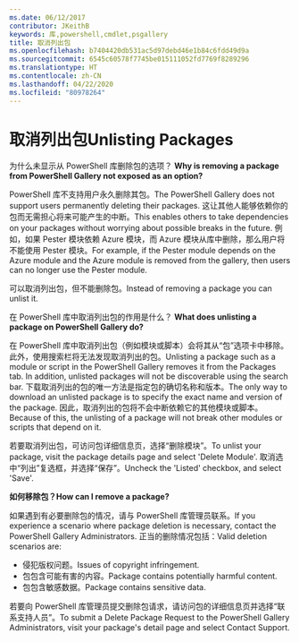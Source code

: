 ```yaml
---
ms.date: 06/12/2017
contributor: JKeithB
keywords: 库,powershell,cmdlet,psgallery
title: 取消列出包
ms.openlocfilehash: b7404420db531ac5d97debd46e1b84c6fdd49d9a
ms.sourcegitcommit: 6545c60578f7745be015111052fd7769f8289296
ms.translationtype: HT
ms.contentlocale: zh-CN
ms.lasthandoff: 04/22/2020
ms.locfileid: "80978264"
---
```

# <a name="unlisting-packages"></a><span data-ttu-id="55e64-103">取消列出包</span><span class="sxs-lookup"><span data-stu-id="55e64-103">Unlisting Packages</span></span>

<span data-ttu-id="55e64-104">为什么未显示从 PowerShell 库删除包的选项？ </span><span class="sxs-lookup"><span data-stu-id="55e64-104">**Why is removing a package from PowerShell Gallery not exposed as an option?**</span></span>

<span data-ttu-id="55e64-105">PowerShell 库不支持用户永久删除其包。</span><span class="sxs-lookup"><span data-stu-id="55e64-105">The PowerShell Gallery does not support users permanently deleting their packages.</span></span>
<span data-ttu-id="55e64-106">这让其他人能够依赖你的包而无需担心将来可能产生的中断。</span><span class="sxs-lookup"><span data-stu-id="55e64-106">This enables others to take dependencies on your packages without worrying about possible breaks in the future.</span></span>
<span data-ttu-id="55e64-107">例如，如果 Pester 模块依赖 Azure 模块，而 Azure 模块从库中删除，那么用户将不能使用 Pester 模块。</span><span class="sxs-lookup"><span data-stu-id="55e64-107">For example, if the Pester module depends on the Azure module and the Azure module is removed from the gallery, then users can no longer use the Pester module.</span></span>

<span data-ttu-id="55e64-108">可以取消列出包，但不能删除包。</span><span class="sxs-lookup"><span data-stu-id="55e64-108">Instead of removing a package you can unlist it.</span></span>

<span data-ttu-id="55e64-109">在 PowerShell 库中取消列出包的作用是什么？ </span><span class="sxs-lookup"><span data-stu-id="55e64-109">**What does unlisting a package on PowerShell Gallery do?**</span></span>

<span data-ttu-id="55e64-110">在 PowerShell 库中取消列出包（例如模块或脚本）会将其从“包”选项卡中移除。此外，使用搜索栏将无法发现取消列出的包。</span><span class="sxs-lookup"><span data-stu-id="55e64-110">Unlisting a package such as a module or script in the PowerShell Gallery removes it from the Packages tab. In addition, unlisted packages will not be discoverable using the search bar.</span></span>
<span data-ttu-id="55e64-111">下载取消列出的包的唯一方法是指定包的确切名称和版本。</span><span class="sxs-lookup"><span data-stu-id="55e64-111">The only way to download an unlisted package is to specify the exact name and version of the package.</span></span>
<span data-ttu-id="55e64-112">因此，取消列出的包将不会中断依赖它的其他模块或脚本。</span><span class="sxs-lookup"><span data-stu-id="55e64-112">Because of this, the unlisting of a package will not break other modules or scripts that depend on it.</span></span>

<span data-ttu-id="55e64-113">若要取消列出包，可访问包详细信息页，选择“删除模块”。</span><span class="sxs-lookup"><span data-stu-id="55e64-113">To unlist your package, visit the package details page and select 'Delete Module'.</span></span> <span data-ttu-id="55e64-114">取消选中“列出”复选框，并选择“保存”。</span><span class="sxs-lookup"><span data-stu-id="55e64-114">Uncheck the 'Listed' checkbox, and select 'Save'.</span></span>

<span data-ttu-id="55e64-115">**如何移除包？**</span><span class="sxs-lookup"><span data-stu-id="55e64-115">**How can I remove a package?**</span></span>

<span data-ttu-id="55e64-116">如果遇到有必要删除包的情况，请与 PowerShell 库管理员联系。</span><span class="sxs-lookup"><span data-stu-id="55e64-116">If you experience a scenario where package deletion is necessary, contact the PowerShell Gallery Administrators.</span></span>
<span data-ttu-id="55e64-117">正当的删除情况包括：</span><span class="sxs-lookup"><span data-stu-id="55e64-117">Valid deletion scenarios are:</span></span>
- <span data-ttu-id="55e64-118">侵犯版权问题。</span><span class="sxs-lookup"><span data-stu-id="55e64-118">Issues of copyright infringement.</span></span>
- <span data-ttu-id="55e64-119">包包含可能有害的内容。</span><span class="sxs-lookup"><span data-stu-id="55e64-119">Package contains potentially harmful content.</span></span>
- <span data-ttu-id="55e64-120">包包含敏感数据。</span><span class="sxs-lookup"><span data-stu-id="55e64-120">Package contains sensitive data.</span></span>

<span data-ttu-id="55e64-121">若要向 PowerShell 库管理员提交删除包请求，请访问包的详细信息页并选择“联系支持人员”。</span><span class="sxs-lookup"><span data-stu-id="55e64-121">To submit a Delete Package Request to the PowerShell Gallery Administrators, visit your package's detail page and select Contact Support.</span></span>
